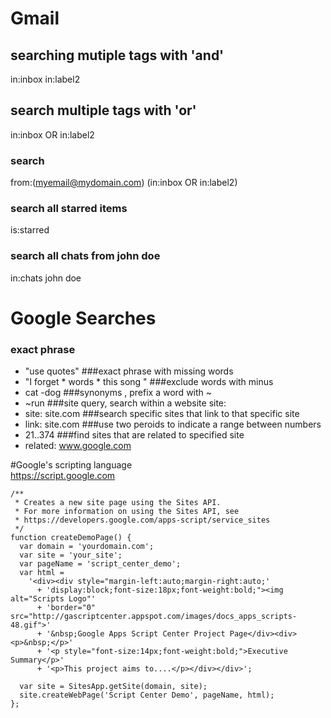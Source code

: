 # Gmail

## searching mutiple tags with 'and'
in:inbox in:label2

## search multiple tags with 'or'
in:inbox OR in:label2

### search
from:(myemail@mydomain.com) (in:inbox OR in:label2)

### search all starred items
is:starred

### search all chats from john doe
in:chats john doe  

# Google Searches

### exact phrase 
* "use quotes"
###exact phrase with missing words 
* "I forget * words * this song "
###exclude words with minus    
* cat -dog
###synonyms , prefix a word with ~ 
* ~run
###site query, search within a website site:
* site:    site.com
###search specific sites that link to that specific site
* link: site.com
###use two peroids to indicate a range between numbers
* 21..374
###find sites that are related to specified site
* related:  www.google.com


#Google's scripting language  
https://script.google.com
```
/**
 * Creates a new site page using the Sites API.
 * For more information on using the Sites API, see
 * https://developers.google.com/apps-script/service_sites
 */
function createDemoPage() {
  var domain = 'yourdomain.com';
  var site = 'your_site';
  var pageName = 'script_center_demo';
  var html =
    '<div><div style="margin-left:auto;margin-right:auto;'
      + 'display:block;font-size:18px;font-weight:bold;"><img alt="Scripts Logo"'
      + 'border="0" src="http://gascriptcenter.appspot.com/images/docs_apps_scripts-48.gif">'
      + '&nbsp;Google Apps Script Center Project Page</div><div><p>&nbsp;</p>'
      + '<p style="font-size:14px;font-weight:bold;">Executive Summary</p>'
      + '<p>This project aims to....</p></div></div>';

  var site = SitesApp.getSite(domain, site);
  site.createWebPage('Script Center Demo', pageName, html);
};
```
